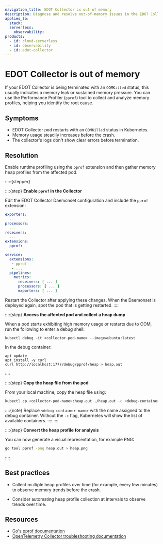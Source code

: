 ```yaml
---
navigation_title: EDOT Collector is out of memory
description: Diagnose and resolve out-of-memory issues in the EDOT Collector using Go’s Performance Profiler.
applies_to:
  stack:
  serverless:
    observability:
products:
  - id: cloud-serverless
  - id: observability
  - id: edot-collector
---
```


# EDOT Collector is out of memory

If your EDOT Collector is being terminated with an `OOMKilled` status, this usually indicates a memory leak or sustained memory pressure. You can use the Performance Profiler (`pprof`) tool to collect and analyze memory profiles, helping you identify the root cause.

## Symptoms

- EDOT Collector pod restarts with an `OOMKilled` status in Kubernetes.
- Memory usage steadily increases before the crash.
- The collector's logs don't show clear errors before termination.

## Resolution

Enable runtime profiling using the `pprof` extension and then gather memory heap profiles from the affected pod:

:::::{stepper}

::::{step}
**Enable `pprof` in the Collector**

Edit the EDOT Collector Daemonset configuration and include the `pprof` extension:

```yaml
exporters:
  ...
processors:
  ...
receivers:
  ...
extensions:
  pprof:

service:
  extensions:
   - pprof
   - ...
  pipelines:
    metrics:
      receivers: [ ... ]
      processors: [ ... ]
      exporters: [ ... ]
```

Restart the Collector after applying these changes. When the Daemonset is deployed again, spot the pod that is getting restarted.
::::

::::{step}
**Access the affected pod and collect a heap dump**

When a pod starts exhibiting high memory usage or restarts due to OOM, run the following to enter a debug shell:

```console
kubectl debug -it <collector-pod-name> --image=ubuntu:latest
```

In the debug container:

```console
apt update
apt install -y curl
curl http://localhost:1777/debug/pprof/heap > heap.out
```
::::

::::{step}
**Copy the heap file from the pod**

From your local machine, copy the heap file using:

```bash
kubectl cp <collector-pod-name>:heap.out ./heap.out -c <debug-container-name>
```
::::{note}
Replace `<debug-container-name>` with the name assigned to the debug container. Without the `-c` flag, Kubernetes will show the list of available containers.
::::
::::

::::{step}
**Convert the heap profile for analysis**

You can now generate a visual representation, for example PNG:

```bash
go tool pprof -png heap.out > heap.png
```
::::

## Best practices

- Collect multiple heap profiles over time (for example, every few minutes) to observe memory trends before the crash.

- Consider automating heap profile collection at intervals to observe trends over time.

## Resources

- [Go's pprof documentation](https://pkg.go.dev/net/http/pprof)
- [OpenTelemetry Collector troubleshooting documentation](https://opentelemetry.io/docs/collector/troubleshooting/#performance-profiler-pprof)